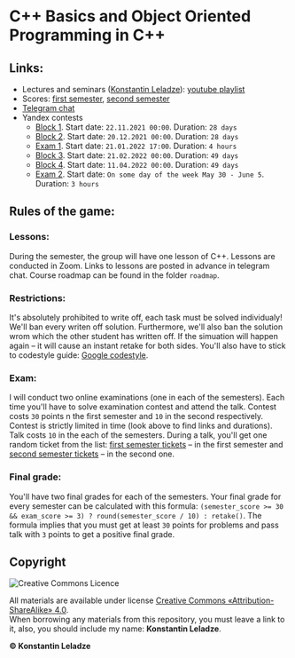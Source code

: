 # C++ Basics and Object Oriented Programming in C++

## Links:
+ Lectures and seminars ([Konstantin Leladze](https://t.me/konstantinleladze)): [youtube playlist](https://youtube.com/playlist?list=PL85_gNEP3vgReILPsym0C6B295kfjfVrv)
+ Scores: [first semester](https://docs.google.com/spreadsheets/d/1L22kWCzMYbk66SQmC0boS1RyRIurLIlfODbNfQNDwKQ/edit?usp=sharing), [second semester]()
+ [Telegram chat](https://t.me/joinchat/sRYBQZ2XiJ44YjIy)
+ Yandex contests
  + [Block 1](https://contest.yandex.ru/contest/30937/enter/?lang=en). Start date: `22.11.2021 00:00`. Duration: `28 days`
  + [Block 2](https://contest.yandex.ru/contest/31957/enter/?lang=en). Start date: `20.12.2021 00:00`. Duration: `28 days`
  + [Exam 1](https://contest.yandex.ru/contest/32339/enter/?lang=en). Start date: `21.01.2022 17:00`. Duration: `4 hours`
  + [Block 3](https://contest.yandex.ru/contest/34048/enter/?lang=en). Start date: `21.02.2022 00:00`. Duration: `49 days`
  + [Block 4](https://contest.yandex.ru/contest/34050/enter/?lang=en). Start date: `11.04.2022 00:00`. Duration: `49 days`
  + [Exam 2](https://contest.yandex.ru/contest/34051/enter/?lang=en). Start date: `On some day of the week May 30 - June 5`. Duration: `3 hours`

## Rules of the game:

### Lessons:
During the semester, the group will have one lesson of C++. Lessons are conducted in Zoom. Links to lessons are posted in advance in telegram chat. Course roadmap can be found in the folder `roadmap`.

### Restrictions:
It's absolutely prohibited to write off, each task must be solved individualy! We'll ban every writen off solution. Furthermore, we'll also ban the solution wrom which the other student has written off. If the simuation will happen again – it will cause an instant retake for both sides. You'll also have to stick to codestyle guide: [Google codestyle](https://google.github.io/styleguide/cppguide.html).

### Exam:
I will conduct two online examinations (one in each of the semesters). 
Each time you'll have to solve examination contest and attend the talk. Contest costs `30` points n the first semester and `10` in the second respectively.
Contest is strictly limited in time (look above to find links and durations). Talk costs `10` in the each of the semesters. During a talk, you'll get one random ticket from the list: [first semester tickets](https://github.com/Costello1329/cpp-mipt-2021/tree/master/first_semester_tickets) – in the first semester and [second semester tickets](https://github.com/Costello1329/cpp-mipt-2021/tree/master/second_semester_tickets) – in the second one.

### Final grade:
You'll have two final grades for each of the semesters. Your final grade for every semester can be calculated with this formula: `(semester_score >= 30 && exam_score >= 3) ? round(semester_score / 10) : retake()`. The formula implies that you must get at least `30` points for problems and pass talk with `3` points to get a positive final grade.

## Copyright

![Creative Commons Licence](https://i.creativecommons.org/l/by-sa/4.0/88x31.png)

All materials are available under license [Creative Commons «Attribution-ShareAlike» 4.0](http://creativecommons.org/licenses/by-sa/4.0/).\
When borrowing any materials from this repository, you must leave a link to it, also, you should include my name: **Konstantin Leladze**.

__© Konstantin Leladze__

